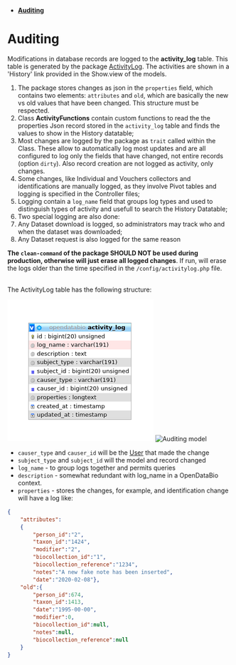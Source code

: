 * [**Auditing**](#)

# Auditing

Modifications in database records are logged to the **activity_log** table. This table is generated by the package [ActivityLog](https://github.com/spatie/laravel-activitylog). The activities are shown in a 'History' link provided in the Show.view of the models.
1. The package stores changes as json in the `properties` field, which contains two elements: `attributes`  and `old`, which are basically the new vs old values that have been changed. This structure must be respected.
1. Class **ActivityFunctions** contain custom functions to read the the properties Json record stored in the `activity_log` table and finds the values to show in the History datatable;
1. Most changes are logged by the package as `trait` called within the Class. These allow to automatically log most updates and are all configured to log only the fields that have changed, not entire records (option `dirty`). Also record creation are not logged as activity, only changes.
1. Some changes, like Individual and Vouchers collectors and identifications are manually logged, as they involve Pivot tables and logging is specified in the Controller files;
1. Logging contain a `log_name` field that groups log types and used to distinguish types of activity and usefull to search the History Datatable;
1. Two special logging are also done:
  1. Any Dataset download is logged, so administrators may track who and when the dataset was downloaded;
  1. Any Dataset request is also logged for the same reason

**The `clean-command` of the package SHOULD NOT be used during production, otherwise will just erase all logged changes**. If run, will erase the logs older than the time specified in the `/config/activitylog.php` file.

<br>
The ActivityLog table has the following structure:

![](https://github.com/opendatabio/datamodel/blob/master/auditing_model.png)
<img src="{{ asset('images/docs/auditing_model.png') }}" alt="Auditing model" with=350>


*  `causer_type` and `causer_id`  will be the [User](Data-Access-Objects#users) that made the change
*  `subject_type` and `subject_id` will the model and record changed
*  `log_name` - to group logs together and permits queries
*  `description` - somewhat redundant with log_name in a OpenDataBio context.
*  `properties` - stores the changes, for example, and identification change will have a log like:


```JSON
{
    "attributes":
    {
        "person_id":"2",
        "taxon_id":"1424",
        "modifier":"2",
        "biocollection_id":"1",
        "biocollection_reference":"1234",
        "notes":"A new fake note has been inserted",
        "date":"2020-02-08"},
    "old":{
        "person_id":674,
        "taxon_id":1413,
        "date":"1995-00-00",
        "modifier":0,
        "biocollection_id":null,
        "notes":null,
        "biocollection_reference":null
    }
}

```
